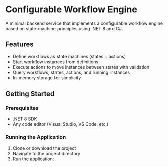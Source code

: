 # Configurable Workflow Engine

A minimal backend service that implements a configurable workflow engine based on state-machine principles using .NET 8 and C#.

## Features

- Define workflows as state machines (states + actions)
- Start workflow instances from definitions
- Execute actions to move instances between states with validation
- Query workflows, states, actions, and running instances
- In-memory storage for simplicity

## Getting Started

### Prerequisites

- .NET 8 SDK
- Any code editor (Visual Studio, VS Code, etc.)

### Running the Application

1. Clone or download the project
2. Navigate to the project directory
3. Run the application:

